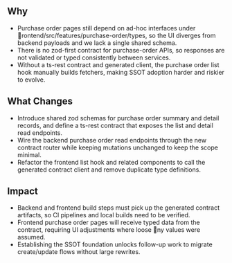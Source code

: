 ## Why
- Purchase order pages still depend on ad-hoc interfaces under rontend/src/features/purchase-order/types, so the UI diverges from backend payloads and we lack a single shared schema.
- There is no zod-first contract for purchase-order APIs, so responses are not validated or typed consistently between services.
- Without a ts-rest contract and generated client, the purchase order list hook manually builds fetchers, making SSOT adoption harder and riskier to evolve.

## What Changes
- Introduce shared zod schemas for purchase order summary and detail records, and define a ts-rest contract that exposes the list and detail read endpoints.
- Wire the backend purchase order read endpoints through the new contract router while keeping mutations unchanged to keep the scope minimal.
- Refactor the frontend list hook and related components to call the generated contract client and remove duplicate type definitions.

## Impact
- Backend and frontend build steps must pick up the generated contract artifacts, so CI pipelines and local builds need to be verified.
- Frontend purchase order pages will receive typed data from the contract, requiring UI adjustments where loose ny values were assumed.
- Establishing the SSOT foundation unlocks follow-up work to migrate create/update flows without large rewrites.
